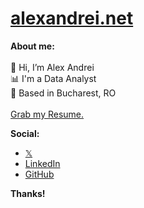 # [alexandrei.net](https://alexandrei.net)

**About me:**
<br>
<br> 👋  Hi, I’m Alex Andrei
<br> 📊  I'm a Data Analyst
<br> 📌  Based in Bucharest, RO
<br>
<br> [Grab my Resume.](/Assets/Resume_AlexAndrei.pdf)

**Social:**
* [𝕏](https://www.x.com/alexandrei64)
* [LinkedIn](https://www.linkedin.com/in/alexandrei64)
* [GitHub](https://www.github.com/alexandrei64)

**Thanks!**
